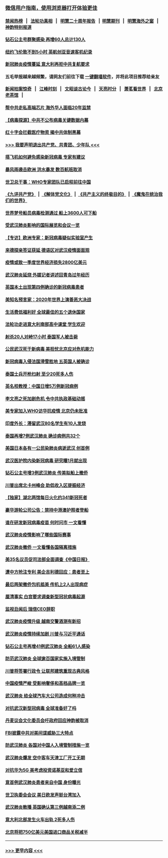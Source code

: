 ### [微信用户指南，使用浏览器打开体验更佳](https://github.com/gfw-breaker/banned-news1/blob/master/indexes/wechat-guide.md?t=0)
#### [禁闻热榜](热点新闻.md?t=0)  &nbsp;&nbsp;|&nbsp;&nbsp; [法轮功真相](https://github.com/gfw-breaker/truth/blob/master/README.md?t=0) &nbsp;&nbsp;|&nbsp;&nbsp; [明慧二十周年报告](https://github.com/gfw-breaker/mh-reports/blob/master/README.md?t=0) &nbsp;&nbsp;|&nbsp;&nbsp;[明慧期刊](https://github.com/gfw-breaker/mh-qikan) &nbsp;&nbsp;|&nbsp;&nbsp; [明慧海外之窗](https://github.com/gfw-breaker/mh-news/blob/master/README.md?t=0) &nbsp;&nbsp;|&nbsp;&nbsp; [神韵特别报道](https://github.com/gfw-breaker/mh-news/blob/master/shenyun.md?t=0)
#### [钻石公主号群聚感染 再增60人总计130人](../pages/nsc418/n11857366.md?t=02101533) 
#### [纽约飞伦敦不到5小时 英航创亚音速客机纪录](../pages/nsc418/n11857405.md?t=02101533) 
#### [新冠肺炎疫情蔓延 意大利再拒中共复航要求](../pages/nsc418/n11857200.md?t=02101533) 
#### 五毛举报越来越频繁，请网友们前往下载 [一键翻墙软件](https://github.com/gfw-breaker/ssr-accounts)，并将此项目推荐给亲友
#### [新闻拍案惊奇](https://github.com/gfw-breaker/banned-news1/blob/master/pages/link4.md) &nbsp;&nbsp;|&nbsp;&nbsp; [江峰时刻](https://github.com/gfw-breaker/banned-news1/blob/master/pages/link4.md) &nbsp;&nbsp;|&nbsp;&nbsp; [文昭谈古论今](https://github.com/gfw-breaker/banned-news1/blob/master/pages/link4.md) &nbsp;&nbsp;|&nbsp;&nbsp; [天亮时分](https://github.com/gfw-breaker/banned-news1/blob/master/pages/link4.md) &nbsp;&nbsp;|&nbsp;&nbsp; [萧茗看世界](https://github.com/gfw-breaker/banned-news1/blob/master/pages/link4.md) &nbsp;&nbsp;|&nbsp;&nbsp; [北京老茶馆](https://github.com/gfw-breaker/banned-news1/blob/master/pages/link4.md) &nbsp;&nbsp;|&nbsp;&nbsp; 
#### [帮中共走私高端芯片 海外华人面临20年监禁](../pages/nsc418/n11855016.md?t=02101533) 
#### [【病毒探源】中共不公布病毒关键数据内幕](../pages/nsc418/n11856584.md?t=02101533) 
#### [红十字会拦截医疗物资 揭中共体制黑幕](../pages/nsc418/n11856750.md?t=02101533) 
#### [>>> 我要声明退出共产党、共青团、少年队 <<<](https://github.com/begood0513/goodnews/blob/master/quit/letter.md) 
#### [搭飞机如何避免感染新冠病毒 专家有建议](../pages/nsc418/n11853427.md?t=02101533) 
#### [暴风雨袭击欧洲 洪水暴发 数百航班取消](../pages/nsc418/n11856453.md?t=02101533) 
#### [世卫总干事：WHO专家团队已启程前往中国](../pages/nsc418/n11856612.md?t=02101533) 
#### [《九评共产党》](https://github.com/begood0513/9ping.md/blob/master/README.md) &nbsp;|&nbsp; [《解体党文化》](../../../../jtdwh.md/blob/master/README.md)  &nbsp;|&nbsp; [《共产主义的终极目的》](../../../../gczydzjmd.md/blob/master/README.md) &nbsp;|&nbsp; [《魔鬼在统治我们的世界》](../../../../mgztzwmdsj.md/blob/master/README.md) 
#### [世界梦号船员病毒检测通过 船上3600人可下船](../pages/nsc418/n11856520.md?t=02101533) 
#### [受武汉肺炎影响的国际展览和会议一览](../pages/nsc418/n11856420.md?t=02101533) 
#### [【专访】欧洲专家：新冠病毒疑似实验室产生](../pages/nsc418/n11856378.md?t=02101533) 
#### [来德探亲签证获延 德语区对武汉疫情面面观](../pages/nsc418/n11856283.md?t=02101533) 
#### [疫情或致一季度世界经济损失2800亿美元](../pages/nsc418/n11855639.md?t=02101533) 
#### [武汉肺炎延烧 外媒记者讲述回青岛过年经历](../pages/nsc418/n11856159.md?t=02101533) 
#### [英国本土出现第四例确诊的新冠病毒患者](../pages/nsc418/n11855930.md?t=02101533) 
#### [美知名预言家：2020年世界上演善恶大决战](../pages/nsc418/n11855418.md?t=02101533) 
#### [生活费低福利好 全球最佳的五个退休国家](../pages/nsc418/n11848347.md?t=02101533) 
#### [法轮功走进意大利南部高中课堂 学生欢迎](../pages/nsc418/n11853859.md?t=02101533) 
#### [射杀20人对峙17小时 泰国军人被击毙](../pages/nsc418/n11854869.md?t=02101533) 
#### [公民武汉死于新病毒 美担忧北京应对危机能力](../pages/nsc418/n11854331.md?t=02101533) 
#### [新冠病毒入侵法国滑雪胜地 五英国人被确诊](../pages/nsc418/n11854307.md?t=02101533) 
#### [泰国士兵开枪扫射 至少20死多人伤](../pages/nsc418/n11854276.md?t=02101533) 
#### [英名校教授：中国日增5万例新冠病例](../pages/nsc418/n11854174.md?t=02101533) 
#### [李文亮之死加剧危机 令中共执政基础动摇](../pages/nsc418/n11854003.md?t=02101533) 
#### [美专家加入WHO访华抗疫情 北京仍未批准](../pages/nsc418/n11854043.md?t=02101533) 
#### [印度外长：滞留武汉80名学生有10人发烧](../pages/nsc418/n11853821.md?t=02101533) 
#### [泰国再增7例武汉肺炎 确诊病例共32个](../pages/nsc418/n11853808.md?t=02101533) 
#### [美国日本各有一公民染肺炎病逝武汉 创首例](../pages/nsc418/n11853509.md?t=02101533) 
#### [武汉医护院内染新冠病毒 研究曝1月就出现](../pages/nsc418/n11852928.md?t=02101533) 
#### [钻石公主号增3例武汉肺炎 传美拟船上撤侨](../pages/nsc418/n11853240.md?t=02101533) 
#### [川普出席北卡州峰会 助低收入区提振经济](../pages/nsc418/n11853232.md?t=02101533) 
#### [【独家】湖北两馆每日火化约341新冠死者](../pages/nsc418/n11845444.md?t=02101533) 
#### [豪华游轮公司公告：禁持中港澳护照者登船](../pages/nsc418/n11852761.md?t=02101533) 
#### [谁在研发新冠病毒疫苗 何时问市 一文看懂](../pages/nsc418/n11852840.md?t=02101533) 
#### [武汉肺炎疫情影响了哪些国际赛事](../pages/nsc418/n11852441.md?t=02101533) 
#### [武汉肺炎撤侨 一文看懂各国隔离措施](../pages/nsc418/n11844216.md?t=02101533) 
#### [美35名议员促司法部全面调查《中国日报》](../pages/nsc418/n11852435.md?t=02101533) 
#### [遭中方抢注专利 美企吉利德回应：患者至上](../pages/nsc418/n11852037.md?t=02101533) 
#### [最后两架撤侨包机抵美 传机上2人出现病症](../pages/nsc418/n11852173.md?t=02101533) 
#### [厘清事实 白宫要求调查新型冠状病毒起源](../pages/nsc418/n11852106.md?t=02101533) 
#### [监视丑闻后 瑞信CEO辞职](../pages/nsc418/n11852127.md?t=02101533) 
#### [武汉肺炎疫情升级 越南交警酒测有新招](../pages/nsc418/n11851632.md?t=02101533) 
#### [武汉肺炎疫情持续加剧 川普与习近平通话](../pages/nsc418/n11851613.md?t=02101533) 
#### [钻石公主号再增41例武汉肺炎 全船61人感染](../pages/nsc418/n11850401.md?t=02101533) 
#### [防范武汉肺炎 全球逾百国家实施入境管制](../pages/nsc418/n11850557.md?t=02101533) 
#### [川普将签署行政令 让联邦建筑重现古典风格](../pages/nsc418/n11850654.md?t=02101533) 
#### [中国疫情严峻 受影响奢侈和高档品牌一览](../pages/nsc418/n11850319.md?t=02101533) 
#### [武汉肺炎 给全球汽车大公司造成何种冲击](../pages/nsc418/n11850056.md?t=02101533) 
#### [对抗武汉新型冠病毒 全球准备好了吗](../pages/nsc418/n11850142.md?t=02101533) 
#### [丹麦议会文化委员会吁政府回应神韵被取消](../pages/nsc418/n11849312.md?t=02101533) 
#### [FBI披露中共对美间谍威胁三大特点](../pages/nsc418/n11849700.md?t=02101533) 
#### [防武汉肺炎 各国对中国人入境管制措施一览](../pages/nsc418/n11838726.md?t=02101533) 
#### [武汉肺炎爆发 空中客车天津工厂开工无期](../pages/nsc418/n11849634.md?t=02101533) 
#### [对抗华为5G 美考虑投资诺基亚和爱立信](../pages/nsc418/n11849510.md?t=02101533) 
#### [意首例武汉肺炎患者来自中国 身份曝光](../pages/nsc418/n11849454.md?t=02101533) 
#### [世卫执委会会议 美日欧发声挺台湾加入](../pages/nsc418/n11849433.md?t=02101533) 
#### [武汉肺炎散播 英国确认第三例越南添二例](../pages/nsc418/n11849439.md?t=02101533) 
#### [意大利北部发生火车出轨 2死多人伤](../pages/nsc418/n11848999.md?t=02101533) 
#### [北京将把750亿美元美国进口商品关税减半](../pages/nsc418/n11848896.md?t=02101533) 

----
#### [ >>> 更早内容 <<< ](../indexes/nsc418-earlier.md)
